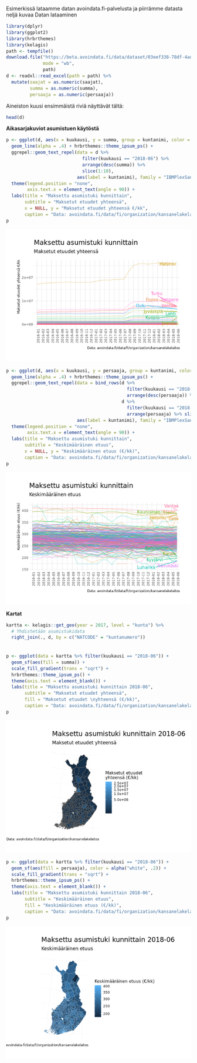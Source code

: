 Esimerkissä lataamme datan avoindata.fi-palvelusta ja piirrämme datasta neljä kuvaa Datan lataaminen

``` r
library(dplyr)
library(ggplot2)
library(hrbrthemes)
library(kelagis)
path <- tempfile()
download.file("https://beta.avoindata.fi/data/dataset/03eef338-78df-4ad5-aa18-94c1cb93915b/resource/316d76fc-76c8-42e7-b1f6-a9f51acab23e/download/asumistuki_kunnittain_avoindatafi.xlsx",
              mode = "wb",
              path)
d <- readxl::read_excel(path = path) %>% 
  mutate(saajat = as.numeric(saajat),
         summa = as.numeric(summa),
         persaaja = as.numeric(persaaja))
```

Aineiston kuusi ensimmäistä riviä näyttävät tältä:

``` r
head(d)
```

**Aikasarjakuviot asumistuen käytöstä**

``` r
p <- ggplot(d, aes(x = kuukausi, y = summa, group = kuntanimi, color = kuntanimi)) + 
  geom_line(alpha = .4) + hrbrthemes::theme_ipsum_ps() + 
  ggrepel::geom_text_repel(data = d %>% 
                             filter(kuukausi == "2018-06") %>% 
                             arrange(desc(summa)) %>% 
                             slice(1:10),
                           aes(label = kuntanimi), family = "IBMPlexSans") +
  theme(legend.position = "none",
        axis.text.x = element_text(angle = 90)) +
  labs(title = "Maksettu asumistuki kunnittain",
       subtitle = "Maksetut etuudet yhteensä",
       x = NULL, y = "Maksetut etuudet yhteensä €/kk",
       caption = "Data: avoindata.fi/data/fi/organization/kansanelakelaitos")
p
```

![](../esimerkit/20190115_asumistuen_saajat_ja_maksut_files/figure-markdown_github/unnamed-chunk-7-1.png)

``` r
p <- ggplot(d, aes(x = kuukausi, y = persaaja, group = kuntanimi, color = kuntanimi)) + 
  geom_line(alpha = .4) + hrbrthemes::theme_ipsum_ps() + 
  ggrepel::geom_text_repel(data = bind_rows(d %>% 
                                              filter(kuukausi == "2018-06") %>% 
                                              arrange(desc(persaaja)) %>% slice(1:5),
                                            d %>% 
                                              filter(kuukausi == "2018-06") %>% 
                                              arrange(persaaja) %>% slice(1:5)),
                           aes(label = kuntanimi), family = "IBMPlexSans") +
  theme(legend.position = "none",
        axis.text.x = element_text(angle = 90)) +
  labs(title = "Maksettu asumistuki kunnittain", 
       subtitle = "Keskimääräinen etuus",
       x = NULL, y = "Keskimääräinen etuus (€/kk)",
       caption = "Data: avoindata.fi/data/fi/organization/kansanelakelaitos")
p
```

![](../esimerkit/20190115_asumistuen_saajat_ja_maksut_files/figure-markdown_github/unnamed-chunk-8-1.png)

**Kartat**

``` r
kartta <- kelagis::get_geo(year = 2017, level = "kunta") %>% 
  # Yhdistetään asumistukidata
  right_join(., d, by = c("NATCODE" = "kuntanumero")) 


p <- ggplot(data = kartta %>% filter(kuukausi == "2018-06")) + 
  geom_sf(aes(fill = summa)) +
  scale_fill_gradient(trans = "sqrt") +
  hrbrthemes::theme_ipsum_ps() + 
  theme(axis.text = element_blank()) +
  labs(title = "Maksettu asumistuki kunnittain 2018-06",
       subtitle = "Maksetut etuudet yhteensä",
       fill = "Maksetut etuudet \nyhteensä (€/kk)",
       caption = "Data: avoindata.fi/data/fi/organization/kansanelakelaitos")
p
```

![](../esimerkit/20190115_asumistuen_saajat_ja_maksut_files/figure-markdown_github/unnamed-chunk-9-1.png)

``` r
p <- ggplot(data = kartta %>% filter(kuukausi == "2018-06")) + 
  geom_sf(aes(fill = persaaja), color = alpha("white", .2)) +
  scale_fill_gradient(trans = "sqrt") + 
  hrbrthemes::theme_ipsum_ps() + 
  theme(axis.text = element_blank()) +
  labs(title = "Maksettu asumistuki kunnittain 2018-06",
       subtitle = "Keskimääräinen etuus",
       fill = "Keskimääräinen etuus (€/kk)",
       caption = "Data: avoindata.fi/data/fi/organization/kansanelakelaitos")
p
```

![](../esimerkit/20190115_asumistuen_saajat_ja_maksut_files/figure-markdown_github/unnamed-chunk-10-1.png)
